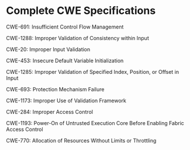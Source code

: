 

# Complete CWE Specifications

CWE-691: Insufficient Control Flow Management

CWE-1288: Improper Validation of Consistency within Input

CWE-20: Improper Input Validation

CWE-453: Insecure Default Variable Initialization

CWE-1285: Improper Validation of Specified Index, Position, or Offset in Input

CWE-693: Protection Mechanism Failure

CWE-1173: Improper Use of Validation Framework

CWE-284: Improper Access Control

CWE-1193: Power-On of Untrusted Execution Core Before Enabling Fabric Access Control

CWE-770: Allocation of Resources Without Limits or Throttling